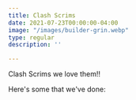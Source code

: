 ```yaml
---
title: Clash Scrims
date: 2021-07-23T00:00:00-04:00
image: "/images/builder-grin.webp"
type: regular
description: ''

---
```

Clash Scrims we love them!!

Here's some that we've done:

